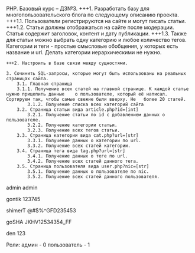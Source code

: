 PHP. Базовый курс – ДЗ№3.
	+++1. Разработать базу для многопользовательского блога по следующему описанию проекта.
		+++1.1. Пользователи регистрируются на сайте и могут писать статьи.
		+++1.2. Статьи должны отображаться на сайте после модерации. Статья содержит заголовок, контент и дату публикации.
		+++1.3. Также для статьи можно выбрать одну категорию и любое количество тегов. Категории и теги - простые смысловые обобщения, у которых есть название и url. Делать категории иерархическими не нужно.
	
	+++2. Настроить в базе связи между сущностями.
	
	3. Сочинить SQL-запросы, которые могут быть использованы на реальных страницах сайта.
		3.1. Главная страница
		3.1.1. Получение всех статей на главной странице. К каждой статье нужно прицепить данные 	о пользователе, который её написал. Сортируем так, чтобы самые свежие были вверху. Не 	более 20 статей.
			3.1.2. Получение списка всех категорий сайта
		3.2. Страница статьи вида article.php?id=[int]
			3.2.1. Получение статьи по id с добавлением данных о пользователе.
			3.2.2. Получение категории статьи.
			3.2.3. Получение всех тегов статьи.
		3.3. Страница категории вида cat.php?url=[str]
			3.3.1. Получение данных о категории по url.
			3.3.2. Получение всех статей категории.
		3.4. Страница тега вида tag.php?url=[str]
			3.4.1. Получение данных о теге по url.
			3.4.2. Получение всех статей данного тега.
		3.5. Страница пользователя вида user.php?nic=[str]
			3.5.1. Получение данных о пользователе по nic.
			3.5.2. Получение всех статей данного пользователя.


admin
admin

gontik
123745

shimerT
@#$%^GFD235453

goSHA
JKHV12534354_FF

den
123


Роли:
админ - 0
пользователь - 1

